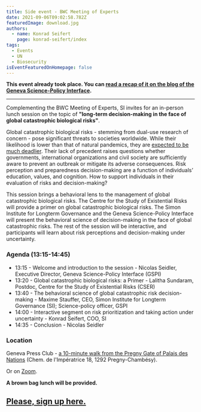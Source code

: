 ```yaml
---
title: Side event - BWC Meeting of Experts
date: 2021-09-06T09:02:58.782Z
featuredImage: download.jpg
authors:
  - name: Konrad Seifert
    page: konrad-seifert/index
tags:
  - Events
  - UN
  - Biosecurity
isEventFeaturedOnHomepage: false
---
```

**This event already took place. You can [read a recap of it on the blog of the Geneva Science-Policy Interface](https://gspi.ch/activities/decision-making-in-the-face-of-extreme-biological-risks/).**

- - -

Complementing the BWC Meeting of Experts, SI invites for an in-person lunch session on the topic of **"long-term decision-making in the face of global catastrophic biological risks"**. 

Global catastrophic biological risks - stemming from dual-use research of concern - pose significant threats to societies worldwide. While their likelihood is lower than that of natural pandemics, they are [expected to be much deadlier](https://www.ncbi.nlm.nih.gov/pmc/articles/PMC5576209/). Their lack of precedent raises questions whether governments, international organizations and civil society are sufficiently aware to prevent an outbreak or mitigate its adverse consequences. Risk perception and preparedness decision-making are a function of individuals’ education, values, and cognition. How to support individuals in their evaluation of risks and decision-making?

This session brings a behavioral lens to the management of global catastrophic biological risks. The Centre for the Study of Existential Risks will provide a primer on global catastrophic biological risks. The Simon Institute for Longterm Governance and the Geneva Science-Policy Interface will present the behavioral science of decision-making in the face of global catastrophic risks. The rest of the session will be interactive, and participants will learn about risk perceptions and decision-making under uncertainty.  

### Agenda (13:15-14:45)

* 13:15 - Welcome and introduction to the session - Nicolas Seidler, Executive Director, Geneva Science-Policy Interface (GSPI)
* 13:20 - Global catastrophic biological risks: a Primer - Lalitha Sundaram, Postdoc, Centre for the Study of Existential Risks (CSER)
* 13:40 - The behavioral science of global catastrophic risk decision-making - Maxime Stauffer, CEO, Simon Institute for Longterm Governance (SI); Science-policy officer, GSPI
* 14:00 - Interactive segment on risk prioritization and taking action under uncertainty - Konrad Seifert, COO, SI
* 14:35 - Conclusion - Nicolas Seidler

### Location

Geneva Press Club - [](https://www.openstreetmap.org/directions?engine=fossgis_osrm_foot&route=46.22720%2C6.13912%3B46.23247%2C6.14175#map=17/46.22983/6.13976)[a 10-minute walk from the Pregny Gate of Palais des Nations](https://goo.gl/maps/kQaWM1DTPB7tgLDK8) (Chem. de l'Impératrice 18, 1292 Pregny-Chambésy).

Or on [Zoom](https://us06web.zoom.us/j/84471456678?pwd=bW1uc29UUGc2OG9CeVduTkdxZzArQT09).

**A brown bag lunch will be provided.**

## **[Please, sign up here.](https://airtable.com/shrcy8O7BDfXp5h5m)**